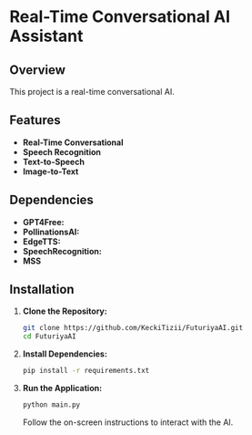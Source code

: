 # Real-Time Conversational AI Assistant

## Overview

This project is a real-time conversational AI.

## Features

- **Real-Time Conversational**
- **Speech Recognition**
- **Text-to-Speech**
- **Image-to-Text**

## Dependencies

- **GPT4Free:**
- **PollinationsAI:**
- **EdgeTTS:**
- **SpeechRecognition:**
- **MSS**

## Installation

1. **Clone the Repository:**
    ```bash
    git clone https://github.com/KeckiTizii/FuturiyaAI.git
    cd FuturiyaAI
    ```

2. **Install Dependencies:**
    ```bash
    pip install -r requirements.txt
    ```

3. **Run the Application:**
    ```bash
    python main.py
    ```
    Follow the on-screen instructions to interact with the AI.

